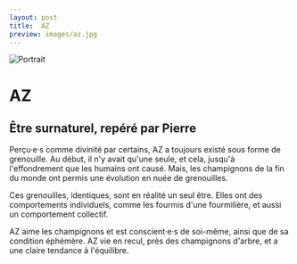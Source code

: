```yaml
---
layout: post
title:  AZ
preview: images/az.jpg
---
```


![Portrait](/csf4/images/az.jpg)

# AZ
## Être surnaturel, repéré par Pierre
Perçu·e·s comme divinité par certains, AZ a toujours existé sous forme de grenouille. Au début, il n'y avait qu'une seule, et cela, jusqu'à l'effondrement que les humains ont causé.  Mais, les champignons de la fin du monde ont permis une évolution en nuée de grenouilles. 

Ces grenouilles, identiques, sont en réalité un seul être. Elles ont des comportements individuels, comme les fourmis d'une fourmilière, et aussi un comportement collectif. 

AZ aime les champignons et est conscient·e·s de soi-même, ainsi que de sa condition éphémère. AZ vie en recul, près des champignons d'arbre, et a une claire tendance à l'équilibre. 


<!--
### Sa fiche de répérage 

![Fiche](/images/az_f.jpg)

-->
